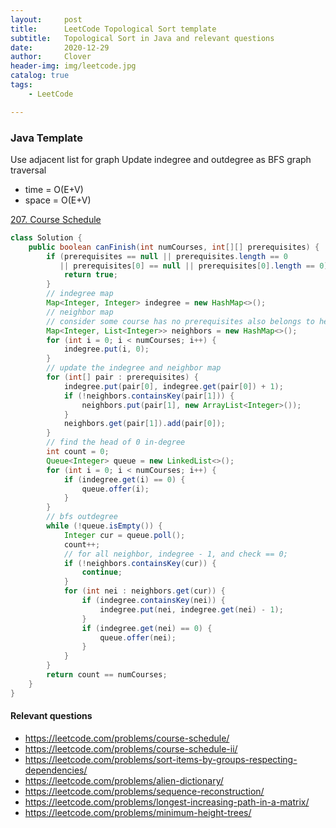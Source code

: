 ```yaml
---
layout:     post
title:      LeetCode Topological Sort template
subtitle:   Topological Sort in Java and relevant questions
date:       2020-12-29
author:     Clover
header-img: img/leetcode.jpg
catalog: true
tags:
    - LeetCode

---
```


### Java Template
Use adjacent list for graph
Update indegree and outdegree as BFS graph traversal

- time = O(E+V)
- space = O(E+V)

[207. Course Schedule](https://leetcode.com/problems/course-schedule/)

```java
class Solution {
    public boolean canFinish(int numCourses, int[][] prerequisites) {
        if (prerequisites == null || prerequisites.length == 0
           || prerequisites[0] == null || prerequisites[0].length == 0) {
            return true;
        }
        // indegree map
        Map<Integer, Integer> indegree = new HashMap<>();
        // neighbor map
        // consider some course has no prerequisites also belongs to head
        Map<Integer, List<Integer>> neighbors = new HashMap<>();
        for (int i = 0; i < numCourses; i++) {
            indegree.put(i, 0);
        }
        // update the indegree and neighbor map
        for (int[] pair : prerequisites) {
            indegree.put(pair[0], indegree.get(pair[0]) + 1);
            if (!neighbors.containsKey(pair[1])) {
                neighbors.put(pair[1], new ArrayList<Integer>());
            }
            neighbors.get(pair[1]).add(pair[0]);
        }
        // find the head of 0 in-degree
        int count = 0;
        Queue<Integer> queue = new LinkedList<>();
        for (int i = 0; i < numCourses; i++) {
            if (indegree.get(i) == 0) {
                queue.offer(i);
            }
        }
        // bfs outdegree
        while (!queue.isEmpty()) {
            Integer cur = queue.poll();
            count++;
            // for all neighbor, indegree - 1, and check == 0;
            if (!neighbors.containsKey(cur)) {
                continue;
            }
            for (int nei : neighbors.get(cur)) {
                if (indegree.containsKey(nei)) {
                    indegree.put(nei, indegree.get(nei) - 1);
                }
                if (indegree.get(nei) == 0) {
                    queue.offer(nei);
                }
            }  
        }
        return count == numCourses;
    }
}

```

#### Relevant questions

* https://leetcode.com/problems/course-schedule/
* https://leetcode.com/problems/course-schedule-ii/
* https://leetcode.com/problems/sort-items-by-groups-respecting-dependencies/
* https://leetcode.com/problems/alien-dictionary/
* https://leetcode.com/problems/sequence-reconstruction/
* https://leetcode.com/problems/longest-increasing-path-in-a-matrix/
* https://leetcode.com/problems/minimum-height-trees/

